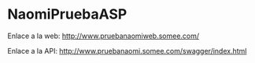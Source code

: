 # NaomiPruebaASP

Enlace a la web:  http://www.pruebanaomiweb.somee.com/

Enlace a la API: http://www.pruebanaomi.somee.com/swagger/index.html
